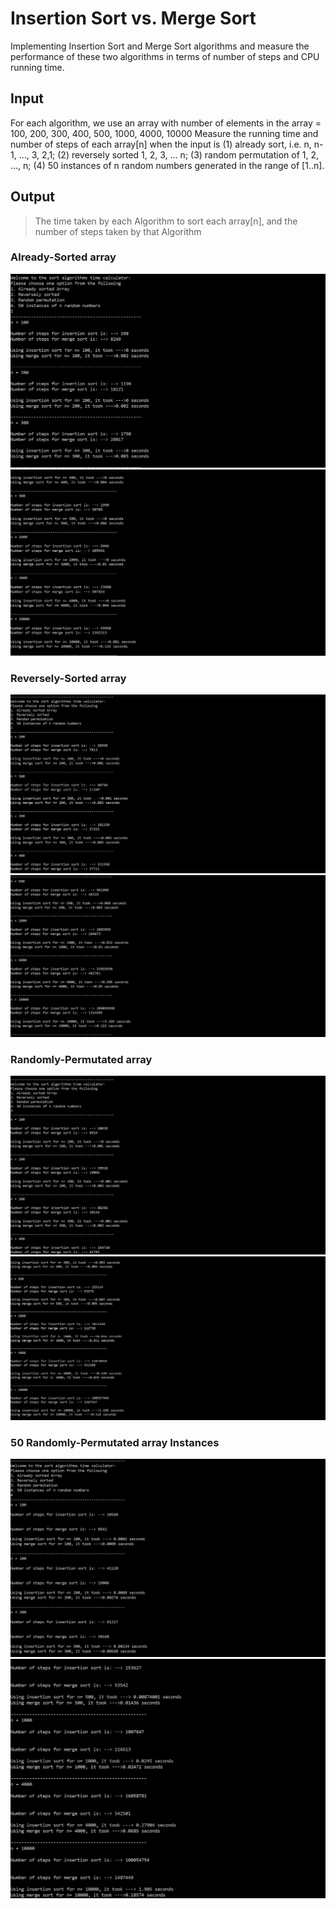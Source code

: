 # Insertion Sort vs. Merge Sort
Implementing Insertion Sort and Merge Sort algorithms and measure the performance of these two algorithms in terms of number of steps and CPU running time.

## Input
For each algorithm, we use an array with number of elements in the array = 100, 200, 300, 400, 500, 1000, 4000, 10000
Measure the running time and number of steps of each array[n] when the input is (1) already sort, i.e. n, n-1, …, 3, 2,1; (2) reversely sorted 1, 2, 3, … n; (3) random permutation of 1, 2, …, n; (4) 50 instances of n random numbers generated in the range of [1..n].

## Output 
> The time taken by each Algorithm to sort each array[n], and the number of steps taken by that Algorithm

### Already-Sorted array
![alt tag](https://github.com/abdel-elsayed/Algorithms/blob/master/Insertion%20Sort%20vs.%20Merge%20Sort/images/output/output1.PNG)
![alt tag](https://github.com/abdel-elsayed/Algorithms/blob/master/Insertion%20Sort%20vs.%20Merge%20Sort/images/output/output2.PNG)

### Reversely-Sorted array
![alt tag](https://github.com/abdel-elsayed/Algorithms/blob/master/Insertion%20Sort%20vs.%20Merge%20Sort/images/output/reverselySortedOutput.PNG)
![alt tag](https://github.com/abdel-elsayed/Algorithms/blob/master/Insertion%20Sort%20vs.%20Merge%20Sort/images/output/reverselySortedOutput1.PNG)

### Randomly-Permutated array
![alt tag](https://github.com/abdel-elsayed/Algorithms/blob/master/Insertion%20Sort%20vs.%20Merge%20Sort/images/output/randomPermutationOutput.PNG)
![alt tag](https://github.com/abdel-elsayed/Algorithms/blob/master/Insertion%20Sort%20vs.%20Merge%20Sort/images/output/randomPermutationOutput1.PNG)

### 50 Randomly-Permutated array Instances
![alt tag](https://github.com/abdel-elsayed/Algorithms/blob/master/Insertion%20Sort%20vs.%20Merge%20Sort/images/output/50instancesOutput.PNG)
![alt tag](https://github.com/abdel-elsayed/Algorithms/blob/master/Insertion%20Sort%20vs.%20Merge%20Sort/images/output/50instancesOutput1.PNG)
